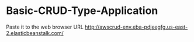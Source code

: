 # Basic-CRUD-Type-Application

Paste it to the web browser URL
http://awscrud-env.eba-pdjeegfg.us-east-2.elasticbeanstalk.com/

